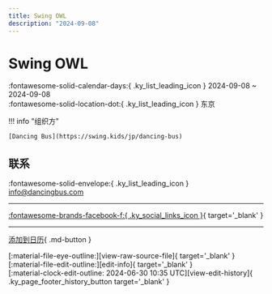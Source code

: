 ```yaml
---
title: Swing OWL
description: "2024-09-08"
---
```


# Swing OWL 

:fontawesome-solid-calendar-days:{ .ky_list_leading_icon } 2024-09-08 ~ 2024-09-08  
:fontawesome-solid-location-dot:{ .ky_list_leading_icon } 东京  

!!! info "组织方"

    [Dancing Bus](https://swing.kids/jp/dancing-bus)  

## 联系

:fontawesome-solid-envelope:{ .ky_list_leading_icon } <info@dancingbus.com>  

---

 [:fontawesome-brands-facebook-f:{ .ky_social_links_icon }](https://www.facebook.com/events/1629062034584812){ target='_blank' }

---

[添加到日历](https://swing.news/ics/zh-Hans/2024/jp/swing-owl-08-2024.ics){ .md-button }

<div class="ky_page_footer" markdown>
<div class="ky_page_footer_trailing" markdown="span">
[:material-file-eye-outline:][view-raw-source-file]{ target='_blank' }
[:material-file-edit-outline:][edit-info]{ target='_blank' }
</div>
<div class="ky_page_footer_leading" markdown="span">
[:material-clock-edit-outline: 2024-06-30 10:35 UTC][view-edit-history]{ .ky_page_footer_history_button target='_blank' }
</div>
</div>

[view-raw-source-file]: https://github.com/swingdance/events/blob/main/2024/jp/swing-owl-08-2024.json "查看原始源文件"
[edit-info]: https://github.com/swingdance/events/issues/new?assignees=&labels=update+event&projects=&template=03-update_entity.yml&title=%5B2024%2Fjp%5D%20Swing%20OWL&region=jp&year=2024&id=swing-owl-08-2024&name=Swing%20OWL&org_id=dancing-bus "编辑信息"

[view-edit-history]: https://github.com/swingdance/events/commits/main/2024/jp/swing-owl-08-2024.json "查看编辑历史"
